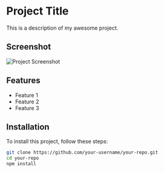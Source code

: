 # Project Title

This is a description of my awesome project.

## Screenshot

![Project Screenshot](./assets/desc.png)

## Features

- Feature 1
- Feature 2
- Feature 3

## Installation

To install this project, follow these steps:

```bash
git clone https://github.com/your-username/your-repo.git
cd your-repo
npm install
